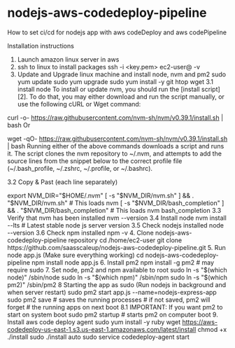 # nodejs-aws-codedeploy-pipeline
How to set ci/cd for nodejs app with aws codeDeploy and aws codePipeline



Installation instructions
1. Launch amazon linux server in aws
2. ssh to linux to install packages
ssh -i <key.pem> ec2-user@<ip-address> -v
3. Update and Upgrade linux machine and install node, nvm and pm2
sudo yum update
sudo yum upgrade
sudo yum install -y git htop wget
3.1 install node
To install or update nvm, you should run the [install script][2]. To do that, you may either download and run the script manually, or use the following cURL or Wget command:

curl -o- https://raw.githubusercontent.com/nvm-sh/nvm/v0.39.1/install.sh | bash
Or

wget -qO- https://raw.githubusercontent.com/nvm-sh/nvm/v0.39.1/install.sh | bash
Running either of the above commands downloads a script and runs it. The script clones the nvm repository to ~/.nvm, and attempts to add the source lines from the snippet below to the correct profile file (~/.bash_profile, ~/.zshrc, ~/.profile, or ~/.bashrc).

3.2 Copy & Past (each line separately)

export NVM_DIR="$HOME/.nvm"
[ -s "$NVM_DIR/nvm.sh" ] && \. "$NVM_DIR/nvm.sh"  # This loads nvm
[ -s "$NVM_DIR/bash_completion" ] && \. "$NVM_DIR/bash_completion"  # This loads nvm bash_completion
3.3 Verify that nvm has been installed
nvm --version
3.4 Install node
nvm install --lts # Latest stable node js server version
3.5 Check nodejs installed
node --version
3.6 Check npm installed
npm -v
4. Clone nodejs-aws-codedeploy-pipeline repository
cd /home/ec2-user
git clone https://github.com/saasscaleup/nodejs-aws-codedeploy-pipeline.git
5. Run node app.js (Make sure everything working)
cd nodejs-aws-codedeploy-pipeline
npm install
node app.js
6. Install pm2
npm install -g pm2 # may require sudo
7. Set node, pm2 and npm available to root
sudo ln -s "$(which node)" /sbin/node
sudo ln -s "$(which npm)" /sbin/npm
sudo ln -s "$(which pm2)" /sbin/pm2
8 Starting the app as sudo (Run nodejs in background and when server restart)
sudo pm2 start app.js --name=nodejs-express-app
sudo pm2 save     # saves the running processes
                  # if not saved, pm2 will forget
                  # the running apps on next boot
8.1 IMPORTANT: If you want pm2 to start on system boot
sudo pm2 startup # starts pm2 on computer boot
9. Install aws code deploy agent
sudo yum install -y ruby 
wget https://aws-codedeploy-us-east-1.s3.us-east-1.amazonaws.com/latest/install
chmod +x ./install
sudo ./install auto
sudo service codedeploy-agent start
